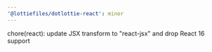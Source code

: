 ```yaml
---
'@lottiefiles/dotlottie-react': minor
---
```


chore(react): update JSX transform to "react-jsx" and drop React 16 support
